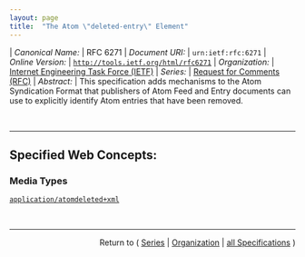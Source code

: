 ```yaml
---
layout: page
title:  "The Atom \"deleted-entry\" Element"
---
```


| *Canonical Name:* | RFC 6271
| *Document URI:* | `urn:ietf:rfc:6271`
| *Online Version:* | [`http://tools.ietf.org/html/rfc6271`](http://tools.ietf.org/html/rfc6271)
| *Organization:* | [Internet Engineering Task Force (IETF)](..  "List of specification series by this organization")
| *Series:* | [Request for Comments (RFC)](.  "List of specifications in this series")
| *Abstract:* | This specification adds mechanisms to the Atom Syndication Format that publishers of Atom Feed and Entry documents can use to explicitly identify Atom entries that have been removed.

<br/>
<hr/>

## Specified Web Concepts:

### Media Types

[`application/atomdeleted+xml`](/concepts/media-type/application/atomdeleted+xml "A &#34;Deleted Entry Document&#34; represents exactly one at:deleted-entry element outside the context of an Atom feed. Its root is the at:deleted-entry element.")



<br/>
<hr/>

<p style="text-align: right">Return to ( <a href="./">Series</a> | <a href="../">Organization</a> | <a href="../../">all Specifications</a> )</p>